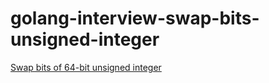 # golang-interview-swap-bits-unsigned-integer

[Swap bits of 64-bit unsigned integer](http://codingberg.com/golang/interview/swap-bits-of-64-bit-unsigned-integer)


